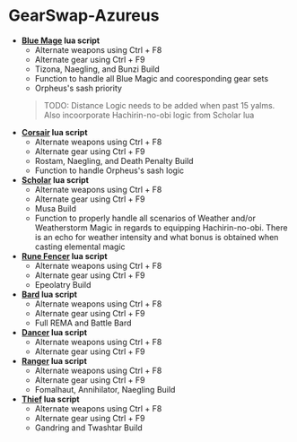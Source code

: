 # GearSwap-Azureus
- **[Blue Mage](https://github.com/voliathon/FFXI/blob/main/GearSwap-Azureus/blu.lua) lua script**
   - Alternate weapons using Ctrl + F8 
   - Alternate gear using Ctrl + F9
   - Tizona, Naegling, and Bunzi Build
   - Function to handle all Blue Magic and cooresponding gear sets
   - Orpheus's sash priority
  > TODO: Distance Logic needs to be added when past 15 yalms. 
  > Also incoorporate Hachirin-no-obi logic from Scholar lua
- **[Corsair](https://github.com/voliathon/FFXI/blob/main/GearSwap-Azureus/cor.lua) lua script**
   - Alternate weapons using Ctrl + F8 
   - Alternate gear using Ctrl + F9
   - Rostam, Naegling, and Death Penalty Build
   - Function to handle Orpheus's sash logic
- **[Scholar](https://github.com/voliathon/FFXI/blob/main/GearSwap-Azureus/sch.lua) lua script**
   - Alternate weapons using Ctrl + F8 
   - Alternate gear using Ctrl + F9
   - Musa Build
   - Function to properly handle all scenarios of Weather and/or Weatherstorm Magic in regards to equipping Hachirin-no-obi. There is an echo for weather intensity and what bonus is obtained when casting elemental magic
- **[Rune Fencer](https://github.com/voliathon/FFXI/blob/main/GearSwap-Azureus/run.lua) lua script**
   - Alternate weapons using Ctrl + F8 
   - Alternate gear using Ctrl + F9
   - Epeolatry Build
- **[Bard](https://github.com/voliathon/FFXI/blob/main/GearSwap-Azureus/brd.lua) lua script**
   - Alternate weapons using Ctrl + F8 
   - Alternate gear using Ctrl + F9
   - Full REMA and Battle Bard
- **[Dancer](https://github.com/voliathon/FFXI/blob/main/GearSwap-Azureus/dnc.lua) lua script**
   - Alternate weapons using Ctrl + F8 
   - Alternate gear using Ctrl + F9
- **[Ranger](https://github.com/voliathon/FFXI/blob/main/GearSwap-Azureus/rng.lua) lua script**
   - Alternate weapons using Ctrl + F8 
   - Alternate gear using Ctrl + F9
   - Fomalhaut, Annihilator, Naegling Build
- **[Thief](https://github.com/voliathon/FFXI/blob/main/GearSwap-Azureus/thf.lua) lua script**
   - Alternate weapons using Ctrl + F8 
   - Alternate gear using Ctrl + F9
   - Gandring and Twashtar Build  
 
  


